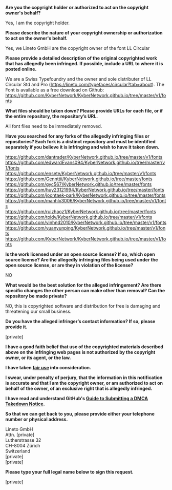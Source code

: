 **Are you the copyright holder or authorized to act on the copyright owner's behalf?**

Yes, I am the copyright holder.

**Please describe the nature of your copyright ownership or authorization to act on the owner's behalf.**

Yes, we Lineto GmbH are the copyright owner of the font LL Circular

**Please provide a detailed description of the original copyrighted work that has allegedly been infringed. If possible, include a URL to where it is posted online.**

We are a Swiss Typefoundry and the owner and sole distributer of LL Circular Std and Pro (https://lineto.com/typefaces/circular?tab=about). The Font is available as a free download on Github:  
https://github.com/KyberNetwork/KyberNetwork.github.io/tree/master/v1/fonts

**What files should be taken down? Please provide URLs for each file, or if the entire repository, the repository’s URL.**

All font files need to be immediately removed.

**Have you searched for any forks of the allegedly infringing files or repositories? Each fork is a distinct repository and must be identified separately if you believe it is infringing and wish to have it taken down.**

https://github.com/dantrader/KyberNetwork.github.io/tree/master/v1/fonts  
https://github.com/edwardEvans094/KyberNetwork.github.io/tree/master/v1/fonts  
https://github.com/ensete/KyberNetwork.github.io/tree/master/v1/fonts  
https://github.com/Gennttii/KyberNetwork.github.io/tree/master/fonts  
https://github.com/gyc567/KyberNetwork.github.io/tree/master/fonts  
https://github.com/huy23121994/KyberNetwork.github.io/tree/master/fonts  
https://github.com/joontaek-park/KyberNetwork.github.io/tree/master/fonts  
https://github.com/manhlx3006/KyberNetwork.github.io/tree/master/v1/fonts  
https://github.com/ruizhaoz1/KyberNetwork.github.io/tree/master/fonts  
https://github.com/toidv/KyberNetwork.github.io/tree/master/v1/fonts  
https://github.com/vinhnd2010/KyberNetwork.github.io/tree/master/v1/fonts  
https://github.com/yuanyunping/KyberNetwork.github.io/tree/master/v1/fonts  
https://github.com/KyberNetwork/KyberNetwork.github.io/tree/master/v1/fonts  

**Is the work licensed under an open source license? If so, which open source license? Are the allegedly infringing files being used under the open source license, or are they in violation of the license?**

NO

**What would be the best solution for the alleged infringement? Are there specific changes the other person can make other than removal? Can the repository be made private?**

NO, this is copyrighted software and distribution for free is damaging and threatening our small business.

**Do you have the alleged infringer’s contact information? If so, please provide it.**

[private]

**I have a good faith belief that use of the copyrighted materials described above on the infringing web pages is not authorized by the copyright owner, or its agent, or the law.**

**I have taken <a href="https://www.lumendatabase.org/topics/22">fair use</a> into consideration.**

**I swear, under penalty of perjury, that the information in this notification is accurate and that I am the copyright owner, or am authorized to act on behalf of the owner, of an exclusive right that is allegedly infringed.**

**I have read and understand GitHub's <a href="https://help.github.com/articles/guide-to-submitting-a-dmca-takedown-notice/">Guide to Submitting a DMCA Takedown Notice</a>.**

**So that we can get back to you, please provide either your telephone number or physical address.**

Lineto GmbH  
Attn. [private]  
Lutherstrasse 32  
CH-8004 Zürich  
Switzerland  
[private]  
[private]

**Please type your full legal name below to sign this request.**

[private]
